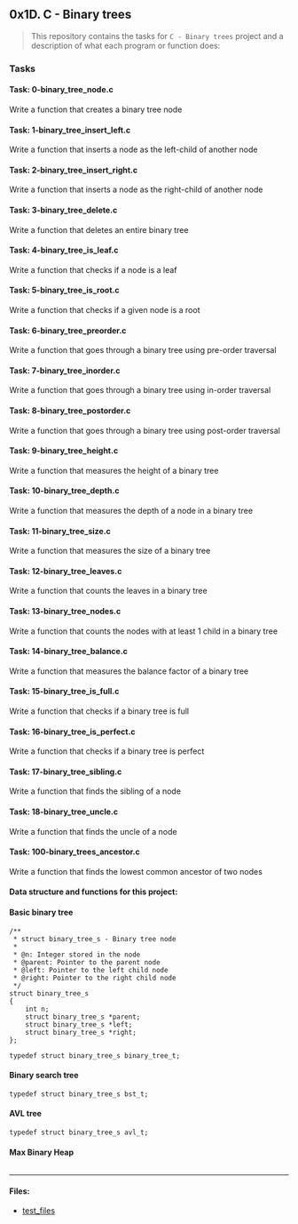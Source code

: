 ## 0x1D. C - Binary trees

> This repository contains the tasks for `C - Binary trees` project and a description of what each program or function does:

### Tasks

#### Task: 0-binary_tree_node.c
Write a function that creates a binary tree node

#### Task: 1-binary_tree_insert_left.c
Write a function that inserts a node as the left-child of another node

#### Task: 2-binary_tree_insert_right.c
Write a function that inserts a node as the right-child of another node

#### Task: 3-binary_tree_delete.c
Write a function that deletes an entire binary tree

#### Task: 4-binary_tree_is_leaf.c
Write a function that checks if a node is a leaf

#### Task: 5-binary_tree_is_root.c
Write a function that checks if a given node is a root

#### Task: 6-binary_tree_preorder.c
Write a function that goes through a binary tree using pre-order traversal

#### Task: 7-binary_tree_inorder.c
Write a function that goes through a binary tree using in-order traversal

#### Task: 8-binary_tree_postorder.c
Write a function that goes through a binary tree using post-order traversal

#### Task: 9-binary_tree_height.c
Write a function that measures the height of a binary tree

#### Task: 10-binary_tree_depth.c
Write a function that measures the depth of a node in a binary tree

#### Task: 11-binary_tree_size.c
Write a function that measures the size of a binary tree

#### Task: 12-binary_tree_leaves.c
Write a function that counts the leaves in a binary tree

#### Task: 13-binary_tree_nodes.c
Write a function that counts the nodes with at least 1 child in a binary tree

#### Task: 14-binary_tree_balance.c
Write a function that measures the balance factor of a binary tree

#### Task: 15-binary_tree_is_full.c
Write a function that checks if a binary tree is full

#### Task: 16-binary_tree_is_perfect.c
Write a function that checks if a binary tree is perfect

#### Task: 17-binary_tree_sibling.c
Write a function that finds the sibling of a node

#### Task: 18-binary_tree_uncle.c
Write a function that finds the uncle of a node

#### Task: 100-binary_trees_ancestor.c
Write a function that finds the lowest common ancestor of two nodes

#### Data structure and functions for this project:

#### Basic binary tree
```
/**
 * struct binary_tree_s - Binary tree node
 *
 * @n: Integer stored in the node
 * @parent: Pointer to the parent node
 * @left: Pointer to the left child node
 * @right: Pointer to the right child node
 */
struct binary_tree_s
{
    int n;
    struct binary_tree_s *parent;
    struct binary_tree_s *left;
    struct binary_tree_s *right;
};

typedef struct binary_tree_s binary_tree_t;
```

#### Binary search tree
```
typedef struct binary_tree_s bst_t;
```

#### AVL tree
```
typedef struct binary_tree_s avl_t;
```

#### Max Binary Heap
```typedef struct binary_tree_s heap_t;
```

___

#### Files:

* [test_files](https://github.com/jonyamagiri/binary_trees/tree/master/test_files)


